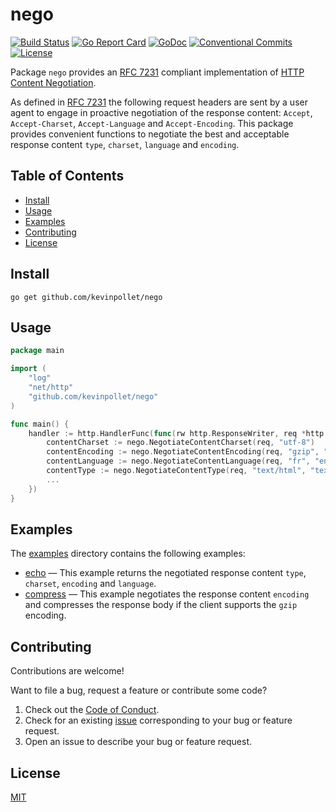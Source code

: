 # nego <!-- omit in toc -->

[![Build Status](https://github.com/kevinpollet/nego/workflows/build/badge.svg)](https://github.com/kevinpollet/nego/actions)
[![Go Report Card](https://goreportcard.com/badge/github.com/kevinpollet/nego?burst=)](https://goreportcard.com/report/github.com/kevinpollet/nego)
[![GoDoc](https://godoc.org/github.com/kevinpollet/nego?status.svg)](https://pkg.go.dev/github.com/kevinpollet/nego)
[![Conventional Commits](https://img.shields.io/badge/Conventional%20Commits-1.0.0-yellow.svg)](https://conventionalcommits.org)
[![License](https://img.shields.io/github/license/kevinpollet/nego)](./LICENSE.md)

Package `nego` provides an [RFC 7231](https://tools.ietf.org/html/rfc7231#section-5.3) compliant implementation of [HTTP Content Negotiation](https://en.wikipedia.org/wiki/Content_negotiation).

As defined in [RFC 7231](https://tools.ietf.org/html/rfc7231#section-5.3) the following request headers are sent by a user agent to engage in proactive negotiation of the response content: `Accept`, `Accept-Charset`, `Accept-Language` and `Accept-Encoding`. This package provides convenient functions to negotiate the best and acceptable response content `type`, `charset`, `language` and `encoding`.

## Table of Contents <!-- omit in toc -->

- [Install](#install)
- [Usage](#usage)
- [Examples](#examples)
- [Contributing](#contributing)
- [License](#license)

## Install

```shell
go get github.com/kevinpollet/nego
```

## Usage

```go
package main

import (
	"log"
	"net/http"
	"github.com/kevinpollet/nego"
)

func main() {
	handler := http.HandlerFunc(func(rw http.ResponseWriter, req *http.Request) {
		contentCharset := nego.NegotiateContentCharset(req, "utf-8")
		contentEncoding := nego.NegotiateContentEncoding(req, "gzip", "deflate")
		contentLanguage := nego.NegotiateContentLanguage(req, "fr", "en")
		contentType := nego.NegotiateContentType(req, "text/html", "text/plain")
		...
	})
}
```

## Examples

The [examples](./examples) directory contains the following examples:

- [echo](./examples/echo) — This example returns the negotiated response content `type`, `charset`, `encoding` and `language`.
- [compress](./examples/compress) — This example negotiates the response content `encoding` and compresses the response body if the client supports the `gzip` encoding.

## Contributing

Contributions are welcome!

Want to file a bug, request a feature or contribute some code?

1. Check out the [Code of Conduct](./CODE_OF_CONDUCT.md).
2. Check for an existing [issue](https://github.com/kevinpollet/nego/issues) corresponding to your bug or feature request.
3. Open an issue to describe your bug or feature request.

## License

[MIT](./LICENSE.md)
